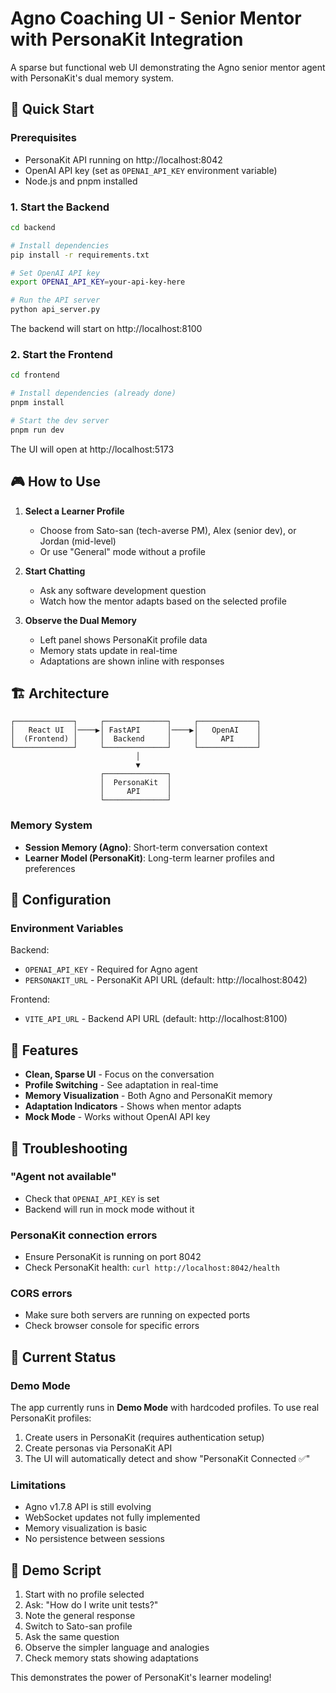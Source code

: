 # Agno Coaching UI - Senior Mentor with PersonaKit Integration

A sparse but functional web UI demonstrating the Agno senior mentor agent with PersonaKit's dual memory system.

## 🚀 Quick Start

### Prerequisites
- PersonaKit API running on http://localhost:8042
- OpenAI API key (set as `OPENAI_API_KEY` environment variable)
- Node.js and pnpm installed

### 1. Start the Backend

```bash
cd backend

# Install dependencies
pip install -r requirements.txt

# Set OpenAI API key
export OPENAI_API_KEY=your-api-key-here

# Run the API server
python api_server.py
```

The backend will start on http://localhost:8100

### 2. Start the Frontend

```bash
cd frontend

# Install dependencies (already done)
pnpm install

# Start the dev server
pnpm run dev
```

The UI will open at http://localhost:5173

## 🎮 How to Use

1. **Select a Learner Profile**
   - Choose from Sato-san (tech-averse PM), Alex (senior dev), or Jordan (mid-level)
   - Or use "General" mode without a profile

2. **Start Chatting**
   - Ask any software development question
   - Watch how the mentor adapts based on the selected profile

3. **Observe the Dual Memory**
   - Left panel shows PersonaKit profile data
   - Memory stats update in real-time
   - Adaptations are shown inline with responses

## 🏗️ Architecture

```
┌─────────────┐     ┌──────────────┐     ┌─────────────┐
│   React UI  │────▶│ FastAPI      │────▶│   OpenAI    │
│  (Frontend) │     │  Backend     │     │     API     │
└─────────────┘     └──────────────┘     └─────────────┘
                            │
                            ▼
                    ┌──────────────┐
                    │  PersonaKit  │
                    │     API      │
                    └──────────────┘
```

### Memory System
- **Session Memory (Agno)**: Short-term conversation context
- **Learner Model (PersonaKit)**: Long-term learner profiles and preferences

## 🔧 Configuration

### Environment Variables

Backend:
- `OPENAI_API_KEY` - Required for Agno agent
- `PERSONAKIT_URL` - PersonaKit API URL (default: http://localhost:8042)

Frontend:
- `VITE_API_URL` - Backend API URL (default: http://localhost:8100)

## 📝 Features

- **Clean, Sparse UI** - Focus on the conversation
- **Profile Switching** - See adaptation in real-time
- **Memory Visualization** - Both Agno and PersonaKit memory
- **Adaptation Indicators** - Shows when mentor adapts
- **Mock Mode** - Works without OpenAI API key

## 🐛 Troubleshooting

### "Agent not available"
- Check that `OPENAI_API_KEY` is set
- Backend will run in mock mode without it

### PersonaKit connection errors
- Ensure PersonaKit is running on port 8042
- Check PersonaKit health: `curl http://localhost:8042/health`

### CORS errors
- Make sure both servers are running on expected ports
- Check browser console for specific errors

## 🚧 Current Status

### Demo Mode
The app currently runs in **Demo Mode** with hardcoded profiles. To use real PersonaKit profiles:

1. Create users in PersonaKit (requires authentication setup)
2. Create personas via PersonaKit API
3. The UI will automatically detect and show "PersonaKit Connected ✅"

### Limitations
- Agno v1.7.8 API is still evolving
- WebSocket updates not fully implemented
- Memory visualization is basic
- No persistence between sessions

## 🎯 Demo Script

1. Start with no profile selected
2. Ask: "How do I write unit tests?"
3. Note the general response
4. Switch to Sato-san profile
5. Ask the same question
6. Observe the simpler language and analogies
7. Check memory stats showing adaptations

This demonstrates the power of PersonaKit's learner modeling!